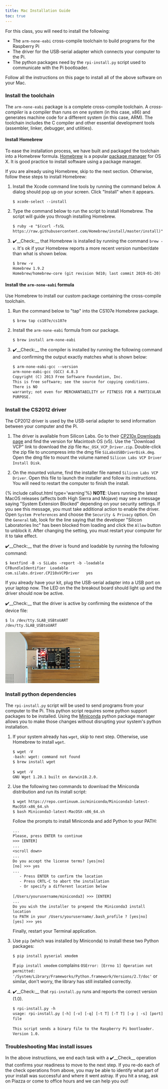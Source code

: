 ```yaml
---
title: Mac Installation Guide
toc: true
---
```


For this class, you will need to install the following:

- The `arm-none-eabi` cross-compile toolchain to build programs for the Raspberry Pi
- The driver for the USB-serial adapter which connects your
    computer to the Pi.
- The python packages need by the `rpi-install.py` script used to communicate with the Pi bootloader.

Follow all the instructions on this page to install all of the above software on your Mac. 

### Install the toolchain
The  `arm-none-eabi` package is a complete cross-compile toolchain. A _cross-compiler_ is a compiler than runs on one system (in this case, x86) and generates machine code for a different system (in this case, ARM). The toolchain includes the C compiler and other essential development tools (assembler, linker, debugger, and utilities). 

#### Install Homebrew

To ease the installation process, we have
built and packaged the toolchain into a Homebrew formula.
[Homebrew](http://brew.sh/) is a popular [package
manager](https://en.wikipedia.org/wiki/Package_manager) for OS X. It is good
practice to install software using a package manager.

If you are already using Homebrew, skip to the next section. Otherwise, follow these steps to install Homebrew:

1.  Install the Xcode command line tools by running the command below. A dialog
    should pop up on your screen. Click "Install" when it appears.

    ```
    $ xcode-select --install
    ```

2.  Type the command below to run the script to install Homebrew. The script will
    guide you through installing Homebrew.

    ```
    $ ruby -e "$(curl -fsSL https://raw.githubusercontent.com/Homebrew/install/master/install)"
    ```

3. ✔️__Check:__ that Homebrew is installed by running the command `brew -v`. It's ok if your Homebrew reports a more recent version number/date than what is shown below.

    ```
    $ brew -v
    Homebrew 1.9.2
    Homebrew/homebrew-core (git revision 9d10; last commit 2019-01-20)
    ```

#### Install the `arm-none-eabi` formula

Use Homebrew to install our custom package containing the cross-compile toolchain.

1.  Run the command below to "tap" into the CS107e Homebrew package.

    ```
    $ brew tap cs107e/cs107e
    ```

2.  Install the `arm-none-eabi` formula from our package.

    ```
    $ brew install arm-none-eabi
    ```

3.  ✔️__Check:__ the compiler is installed by running the following command and confirming the
    output exactly matches what is shown below:

    ```
    $ arm-none-eabi-gcc --version
    arm-none-eabi-gcc (GCC) 4.8.3
    Copyright (C) 2013 Free Software Foundation, Inc.
    This is free software; see the source for copying conditions.  There is NO
    warranty; not even for MERCHANTABILITY or FITNESS FOR A PARTICULAR PURPOSE.
    ```

### Install the CS2012 driver

The CP2012 driver is used by the USB-serial adapter to send information between your computer and the Pi.

1. The driver is available from Silicon Labs. Go to their [CP210x Downloads page](https://www.silabs.com/products/mcu/Pages/USBtoUARTBridgeVCPDrivers.aspx)
and find the version for Macintosh OS (v5). Use the "Download VCP" link to download the zip file `Mac_OSX_VCP_Driver.zip`.  Double-click the zip file to uncompress into the dmg file `SiLabsUSBDriverDisk.dmg`. Open the dmg file to mount the volume named `Silicon Labs VCP Driver Install Disk`.

2. On the mounted volume, find the installer file named
    `Silicon Labs VCP Driver`. Open this file to launch the
    installer and follow its instructions. You will need
    to restart the computer to finish the install.

{% include callout.html type='warning'%}
**NOTE**: Users running the latest MacOS releases (affects both High Sierra and Mojave) may see a message saying "System Extension Blocked" depending on your security settings. If you see this message, you must take additional action to enable the driver. Open `System Preferences` and choose the  `Security & Privacy` option. On the `General` tab, look for the line saying that the developer "Silicon Laboratories Inc" has been blocked from loading and click the `Allow` button to unblock it. After changing the setting, you must restart your computer for it to take effect.
</div>

✔️__Check:__ that the driver is found and loadable by running the following command:

```
$ kextfind -B -s SiLabs -report -b -loadable
CFBundleIdentifier  Loadable
com.silabs.driver.CP210xVCPDriver   yes
```

If you already have your kit, plug the USB-serial adapter
    into a USB port on your laptop now. The LED on the the breakout board should light up and the driver should now be active.

✔️__Check:__ that the driver is active by confirming the existence of the device file:

```
$ ls /dev/tty.SLAB_USBtoUART
/dev/tty.SLAB_USBtoUART
```

<img src="../images/usb.breakout.board.JPG" width="300">

### Install python dependencies
The `rpi-install.py` script will be used to send programs from your computer to the Pi. This python script requires some python support packages to be installed. Using the [Miniconda](https://conda.io/miniconda.html) python package manager allows you to make those changes without disrupting your system's python installation.

1.  If your system already has `wget`, skip to next step. Otherwise, use Homebrew to install `wget`.

    ```
    $ wget -V
    -bash: wget: command not found
    $ brew install wget

    $ wget -V
    GNU Wget 1.20.1 built on darwin18.2.0.
    ```

3.  Use the following two commands to download the Miniconda distribution and run its install script: 

    ```
    $ wget https://repo.continuum.io/miniconda/Miniconda3-latest-MacOSX-x86_64.sh
    $ bash Miniconda3-latest-MacOSX-x86_64.sh
    ```

    Follow the prompts to install Miniconda and add Python to your PATH:

    ```
    ...
    Please, press ENTER to continue
    >>> [ENTER]
    ...
    <scroll down>
    ...
    Do you accept the license terms? [yes|no]
    [no] >>> yes
    ...
       - Press ENTER to confirm the location
       - Press CRTL-C to abort the installation
       - Or specify a different location below

    [/Users/yourusername/miniconda3] >>> [ENTER]
    ...
    Do you wish the installer to prepend the Miniconda3 install location
    to PATH in your /Users/yourusername/.bash_profile ? [yes|no]
    [yes] >>> yes
    ```
    
    Finally, restart your Terminal application.

4.  Use `pip` (which was installed by Miniconda) to install these two Python packages:

    ```
    $ pip install pyserial xmodem
    ```

    If `pip install xmodem` complains `OSError: [Errno 1] Operation not
    permitted: '/System/Library/Frameworks/Python.framework/Versions/2.7/doc'`
    or similar, don't worry, the library has still installed correctly.

5. ✔️__Check:__ that `rpi-install.py` runs and reports the correct version (1.0).

    ```
    $ rpi-install.py -h
    usage: rpi-install.py [-h] [-v] [-q] [-t T] [-T T] [-p | -s] [port] file

    This script sends a binary file to the Raspberry Pi bootloader. Version 1.0.
    ```


### Troubleshooting Mac install issues
<a name="troubleshooting"></a>

In the above instructions, we end each task with a ✔️__Check__ operation that confirms your readiness to move to the next step. If you re-do each of the check operations from above, you may be able to identify what part of your install was successful and where it went astray. If you hit a snag, ask on Piazza or come to office hours and we can help you out!




